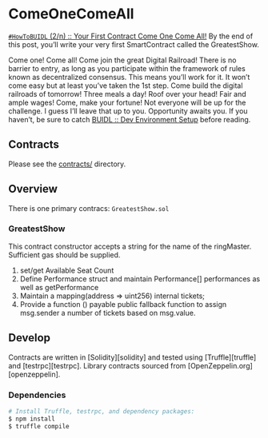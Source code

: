 # ComeOneComeAll
[`#HowToBUIDL` (2/n) :: Your First Contract Come One Come All!](https://medium.com/coinmonks/howtobuidl-2ofn-come-one-come-all-8a3e0ee706b1)
By the end of this post, you’ll write your very first SmartContract called the GreatestShow.

Come one! Come all! Come join the great Digital Railroad! There is no barrier to entry, as long as you participate within the framework of rules known as decentralized consensus. This means you’ll work for it. It won’t come easy but at least you’ve taken the 1st step. Come build the digital railroads of tomorrow! Three meals a day! Roof over your head! Fair and ample wages! Come, make your fortune! Not everyone will be up for the challenge. I guess I’ll leave that up to you. Opportunity awaits you.
If you haven’t, be sure to catch [BUIDL :: Dev Environment Setup](https://medium.com/coinmonks/howtobuidl-series-1-of-n-bf51e248243d) before reading.

## Contracts
Please see the [contracts/](contracts) directory.

## Overview
There is one primary contracs: `GreatestShow.sol`

### GreatestShow 
This contract constructor accepts a string for the name of the ringMaster. Sufficient gas should be supplied.
1. set/get Available Seat Count
1. Define Performance struct and maintain Performance[] performances as well as getPerformance
1. Maintain a mapping(address => uint256) internal tickets;
1. Provide a function () payable public fallback function to assign msg.sender a number of tickets based on msg.value.

## Develop
Contracts are written in [Solidity][solidity] and tested using [Truffle][truffle] and [testrpc][testrpc]. Library contracts sourced from [OpenZeppelin.org][openzeppelin].

### Dependencies
```bash
# Install Truffle, testrpc, and dependency packages:
$ npm install
$ truffle compile
```
